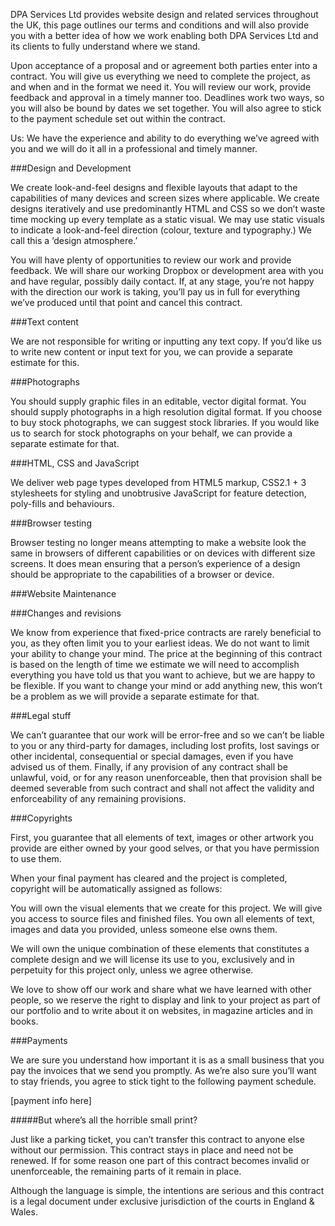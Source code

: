 DPA Services Ltd provides website design and related services throughout the UK, this page outlines our terms and conditions and will also provide you with a better idea of how we work enabling both DPA Services Ltd and its clients to fully understand where we stand.

Upon acceptance of a proposal and or agreement both parties enter into a contract.  You will give us everything we need to complete the project, as and when and in the format we need it. You will review our work, provide feedback and approval in a timely manner too. Deadlines work two ways, so you will also be bound by dates we set together. You will also agree to stick to the payment schedule set out within the contract.

Us: We have the experience and ability to do everything we’ve agreed with you and we will do it all in a professional and timely manner.

###Design and Development

We create look-and-feel designs and flexible layouts that adapt to the capabilities of many devices and screen sizes where applicable. We create designs iteratively and use predominantly HTML and CSS so we don’t waste time mocking up every template as a static visual. We may use static visuals to indicate a look-and-feel direction (colour, texture and typography.) We call this a ‘design atmosphere.’

You will have plenty of opportunities to review our work and provide feedback. We will share our working Dropbox or development area with you and have regular, possibly daily contact. If, at any stage, you’re not happy with the direction our work is taking, you’ll pay us in full for everything we’ve produced until that point and cancel this contract.

###Text content

We are not responsible for writing or inputting any text copy. If you’d like us to write new content or input text for you, we can provide a separate estimate for this.

###Photographs

You should supply graphic files in an editable, vector digital format. You should supply photographs in a high resolution digital format. If you choose to buy stock photographs, we can suggest stock libraries. If you would like us to search for stock photographs on your behalf, we can provide a separate estimate for that.

###HTML, CSS and JavaScript

We deliver web page types developed from HTML5 markup, CSS2.1 + 3 stylesheets for styling and unobtrusive JavaScript for feature detection, poly-fills and behaviours.

###Browser testing

Browser testing no longer means attempting to make a website look the same in browsers of different capabilities or on devices with different size screens. It does mean ensuring that a person’s experience of a design should be appropriate to the capabilities of a browser or device.


###Website Maintenance


###Changes and revisions

We know from experience that fixed-price contracts are rarely beneficial to you, as they often limit you to your earliest ideas. We do not want to limit your ability to change your mind. The price at the beginning of this contract is based on the length of time we estimate we will need to accomplish everything you have told us that you want to achieve, but we are happy to be flexible. If you want to change your mind or add anything new, this won’t be a problem as we will provide a separate estimate for that.

###Legal stuff

We can’t guarantee that our work will be error-free and so we can’t be liable to you or any third-party for damages, including lost profits, lost savings or other incidental, consequential or special damages, even if you have advised us of them. Finally, if any provision of any contract shall be unlawful, void, or for any reason unenforceable, then that provision shall be deemed severable from such contract and shall not affect the validity and enforceability of any remaining provisions.

###Copyrights

First, you guarantee that all elements of text, images or other artwork you provide are either owned by your good selves, or that you have permission to use them.

When your final payment has cleared and the project is completed, copyright will be automatically assigned as follows:

You will own the visual elements that we create for this project. We will give you access to source files and finished files. You own all elements of text, images and data you provided, unless someone else owns them.

We will own the unique combination of these elements that constitutes a complete design and we will license its use to you, exclusively and in perpetuity for this project only, unless we agree otherwise.

We love to show off our work and share what we have learned with other people, so we reserve the right to display and link to your project as part of our portfolio and to write about it on websites, in magazine articles and in books.

###Payments

We are sure you understand how important it is as a small business that you pay the invoices that we send you promptly. As we’re also sure you’ll want to stay friends, you agree to stick tight to the following payment schedule.

[payment info here]

#####But where’s all the horrible small print?

Just like a parking ticket, you can’t transfer this contract to anyone else without our permission. This contract stays in place and need not be renewed. If for some reason one part of this contract becomes invalid or unenforceable, the remaining parts of it remain in place.

Although the language is simple, the intentions are serious and this contract is a legal document under exclusive jurisdiction of the courts in England & Wales.
